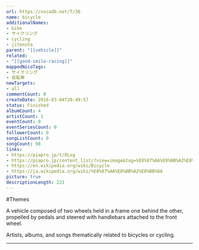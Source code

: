 ```yaml
---
url: https://vocadb.net/T/36
name: bicycle
additionalNames: 
- bike
- サイクリング
- cycling
- jitensha
parent: "[[vehicle]]"
related:
- "[[good-smile-racing]]"
mappedNicoTags:
- サイクリング
- 自転車
newTargets:
- all
commentCount: 0
createDate: 2016-03-04T20:49:57
status: Finished
albumCount: 4
artistCount: 1
eventCount: 0
eventSeriesCount: 0
followerCount: 0
songListCount: 0
songCount: 98
links: 
- https://piapro.jp/t/8Lxg
- https://piapro.jp/content_list/?view=image&tag=%E8%87%AA%E8%BB%A2%E8%BB%8A
- https://en.wikipedia.org/wiki/Bicycle
- https://ja.wikipedia.org/wiki/%E8%87%AA%E8%BB%A2%E8%BB%8A
picture: true
descriptionLength: 221
---
```


#Themes

A vehicle composed of two wheels held in a frame one behind the other, propelled by pedals and steered with handlebars attached to the front wheel.

Artists, albums, and songs thematically related to  bicycles or cycling.

---

